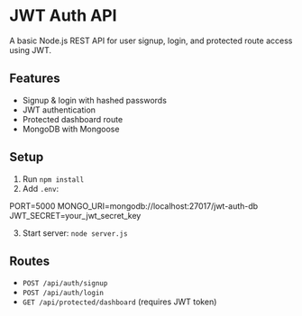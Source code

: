 # JWT Auth API

A basic Node.js REST API for user signup, login, and protected route access using JWT.

## Features
- Signup & login with hashed passwords
- JWT authentication
- Protected dashboard route
- MongoDB with Mongoose

## Setup
1. Run `npm install`
2. Add `.env`:

PORT=5000
MONGO_URI=mongodb://localhost:27017/jwt-auth-db
JWT_SECRET=your_jwt_secret_key

3. Start server: `node server.js`

## Routes
- `POST /api/auth/signup`
- `POST /api/auth/login`
- `GET /api/protected/dashboard` (requires JWT token)

